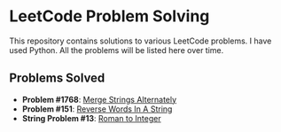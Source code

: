 # LeetCode Problem Solving

This repository contains solutions to various LeetCode problems. I have used Python. All the problems will be listed here over time.

## Problems Solved
- **Problem #1768**: [Merge Strings Alternately](https://leetcode.com/problems/merge-strings-alternately/description/?envType=study-plan-v2&envId=leetcode-75) 
- **Problem #151**: [Reverse Words In A String](https://leetcode.com/problems/reverse-words-in-a-string/description/?envType=study-plan-v2&envId=leetcode-75)
- **String Problem #13**: [Roman to Integer](https://leetcode.com/problems/roman-to-integer)
